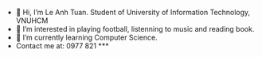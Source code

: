 - 👋 Hi, I’m Le Anh Tuan. Student of University of Information Technology, VNUHCM
- 👀 I’m interested in playing football, listenning to music and reading book. 
- 🌱 I’m currently learning Computer Science.
- Contact me at: 0977 821 ***


